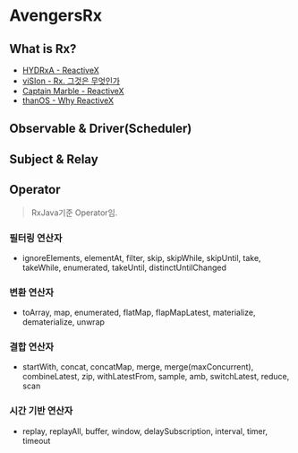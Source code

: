 # AvengersRx

## What is Rx?
- [HYDRxA - ReactiveX](https://github.com/marblestudio/AvengersRx/blob/master/RxJava%20-%20HYDRxA/1week%20-%20ReactiveX.md)
- [viSIon - Rx. 그것은 무엇인가](https://github.com/marblestudio/AvengersRx/blob/master/RxJava%20-%20viSIon/1W-Rx%20그것은%20무엇인가.md)
- [Captain Marble - ReactiveX](https://github.com/marblestudio/AvengersRx/blob/master/RxSwift%20-%20Captain%20Marble/ReactiveX.md)
- [thanOS - Why ReactiveX](https://github.com/marblestudio/AvengersRx/blob/master/RxSwift%20-%20thanOS/1w-Why%20ReactiveX%3F.md)

## Observable & Driver(Scheduler)

## Subject & Relay

## Operator
> RxJava기준 Operator임. 
###  필터링 연산자
- ignoreElements, elementAt, filter, skip, skipWhile, skipUntil, take, takeWhile, enumerated, takeUntil, distinctUntilChanged

### 변환 연산자
- toArray, map, enumerated, flatMap, flapMapLatest, materialize, dematerialize, unwrap

### 결합 연산자
- startWith, concat, concatMap, merge, merge(maxConcurrent), combineLatest, zip, withLatestFrom, sample, amb, switchLatest, reduce, scan

### 시간 기반 연산자
- replay, replayAll, buffer, window, delaySubscription, interval, timer, timeout
